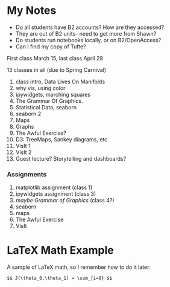 # My Notes #

* Do all students have B2 accounts? How are they accessed?
 * They are out of B2 units- need to get more from Shawn?
* Do students run notebooks locally, or on B2/OpenAccess?
* Can I find my copy of Tufte?


First class March 15, last class April 28

13 classes in all (due to Spring Carnival)


1. class intro, Data Lives On Manifolds
2. why vis, using color
3. ipywidgets, marching squares
4. The Grammar Of Graphics.
5. Statistical Data, seaborn
6. seaborn 2
7. Maps
8. Graphs
9. The Awful Exercise?
10. D3: TreeMaps, Sankey diagrams, etc 
11. VisIt 1
12. VisIt 2
13. Guest lecture? Storytelling and dashboards?


### Assignments
1. matplotlib assignment (class 1)
2. ipywidgets assignment (class 3)
3. *maybe Grammar of Graphics* (class 4?)
4. seaborn
5. maps
6. The Awful Exercise
7. VisIt


# LaTeX Math Example

A sample of LaTeX math, so I remember how to do it later:

`$$ J(\theta_0,\theta_1) = \sum_{i=0} $$`
